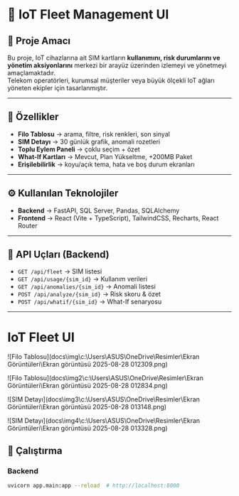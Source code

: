 # 📡 IoT Fleet Management UI

## 📖 Proje Amacı
Bu proje, IoT cihazlarına ait SIM kartların **kullanımını, risk durumlarını ve yönetim aksiyonlarını** merkezi bir arayüz üzerinden izlemeyi ve yönetmeyi amaçlamaktadır.  
Telekom operatörleri, kurumsal müşteriler veya büyük ölçekli IoT ağları yöneten ekipler için tasarlanmıştır.  

---

## 🚀 Özellikler
- **Filo Tablosu** → arama, filtre, risk renkleri, son sinyal
- **SIM Detayı** → 30 günlük grafik, anomali rozetleri
- **Toplu Eylem Paneli** → çoklu seçim + özet
- **What-If Kartları** → Mevcut, Plan Yükseltme, +200MB Paket
- **Erişilebilirlik** → koyu/açık tema, hata ve boş durum ekranları

---

## ⚙️ Kullanılan Teknolojiler
- **Backend** → FastAPI, SQL Server, Pandas, SQLAlchemy
- **Frontend** → React (Vite + TypeScript), TailwindCSS, Recharts, React Router

---

## 🔌 API Uçları (Backend)
- `GET /api/fleet` → SIM listesi  
- `GET /api/usage/{sim_id}` → Kullanım verileri  
- `GET /api/anomalies/{sim_id}` → Anomali listesi  
- `POST /api/analyze/{sim_id}` → Risk skoru & özet  
- `POST /api/whatif/{sim_id}` → What-If senaryosu  

---
# IoT Fleet UI

![Filo Tablosu](docs\img\c:\Users\ASUS\OneDrive\Resimler\Ekran Görüntüleri\Ekran görüntüsü 2025-08-28 012309.png)


![Filo Tablosu](docs\img2\c:\Users\ASUS\OneDrive\Resimler\Ekran Görüntüleri\Ekran görüntüsü 2025-08-28 012834.png)


![SIM Detayı](docs\img3\c:\Users\ASUS\OneDrive\Resimler\Ekran Görüntüleri\Ekran görüntüsü 2025-08-28 013148.png)



![SIM Detayı](docs\img4\c:\Users\ASUS\OneDrive\Resimler\Ekran Görüntüleri\Ekran görüntüsü 2025-08-28 013328.png)



## 📂 Çalıştırma
### Backend
```bash
uvicorn app.main:app --reload  # http://localhost:8000
